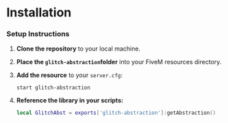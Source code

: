 # Installation

### Setup Instructions

1. **Clone the repository** to your local machine.
2. **Place the `glitch-abstraction`folder** into your FiveM resources directory.
3.  **Add the resource** to your `server.cfg`:&#x20;

    ```
    start glitch-abstraction
    ```
4.  **Reference the library in your scripts:**

    ```lua
    local GlitchAbst = exports['glitch-abstraction']:getAbstraction()
    ```

